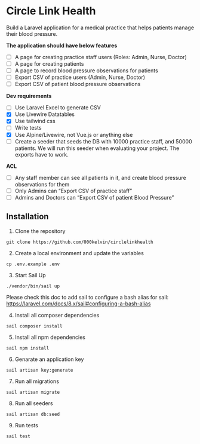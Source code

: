# Circle Link Health

Build a Laravel application for a medical practice that helps patients manage their blood pressure. 

**The application should have below features**

- [ ] A page for creating practice staff users (Roles: Admin, Nurse, Doctor)
- [ ] A page for creating patients
- [ ] A page to record blood pressure observations for patients
- [ ] Export CSV of practice users (Admin, Nurse, Doctor)
- [ ] Export CSV of patient blood pressure observations 

**Dev requirements**

- [ ] Use Laravel Excel to generate CSV
- [x] Use Livewire Datatables
- [x] Use tailwind css
- [ ] Write tests
- [x] Use Alpine/Livewire, not Vue.js or anything else
- [ ] Create a seeder that seeds the DB with 10000 practice staff, and 50000 patients. We will run this seeder when evaluating your project. The exports have to work.

**ACL**

- [ ] Any staff member can see all patients in it, and create blood pressure observations for them
- [ ] Only Admins can “Export CSV of practice staff”
- [ ] Admins and Doctors can “Export CSV of patient Blood Pressure”

## Installation

1. Clone the repository
```
git clone https://github.com/000kelvin/circlelinkhealth
```

2. Create a local environment and update the variables
```
cp .env.example .env
```

3. Start Sail Up
```
./vendor/bin/sail up
```
Please check this doc to add sail to configure a bash alias for sail: https://laravel.com/docs/8.x/sail#configuring-a-bash-alias 

4. Install all composer dependencies
```
sail composer install
```

5. Install all npm dependencies
```
sail npm install
```

6. Genarate an application key
```
sail artisan key:generate
```

7. Run all migrations
```
sail artisan migrate
```

8. Run all seeders
```
sail artisan db:seed
```

9. Run tests
```
sail test
```
